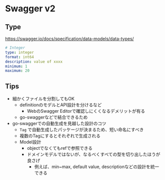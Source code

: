 # Swagger v2

## Type

https://swagger.io/docs/specification/data-models/data-types/

```yaml
# Integer
type: integer
format: int64
description: value of xxxx
minimum: 1
maximum: 20
```

## Tips

* 細かくファイルを分割してもOK
  * definitionのモデルとAPI設計を分けるなど
    * WebのSwagger Editorで確認しにくくなるデメリットが有る
  * go-swaggerなどで結合できるため
* go-swaggerでの自動生成を見越した設計のコツ
  * `Tag` で自動生成したパッケージが決まるため、短い命名にすべき
  * 複数のTagにするとそれぞれで生成される
  * Model設計
    * objectでなくてもrefで参照できる
    * ドメインモデルではないが、なるべくすべての型を切り出したほうが良さげ
      * 例えば、min~max, default value, descriptionなどの設計を統一できる

  

